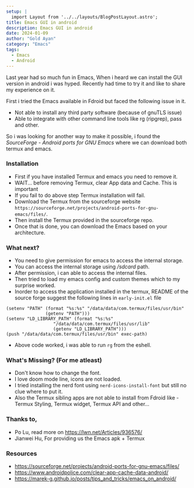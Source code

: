 ```yaml
---
setup: |
  import Layout from '../../layouts/BlogPostLayout.astro';
title: Emacs GUI in android
description: Emacs GUI in android
date: 2024-01-09
author: "Gold Ayan"
category: "Emacs"
tags:
  - Emacs
  - Android
---
```


Last year had so much fun in Emacs, When i heard we can install the GUI version in android i was hyped. Recently had time to try it and like to share my experience on it.

First i tried the Emacs available in Fdroid but faced the following issue in it.
- Not able to install any third party software (because of gnuTLS issue)
- Able to integrate with other command line tools like rg (ripgrep), pass and other.

So i was looking for another way to make it possible, i found the *SourceForge - Android ports for GNU Emacs* where we can download both termux and emacs.

### Installation
- First if you have installed Termux and emacs you need to remove it.
- WAIT... before removing Termux, clear App data and Cache. This is important
- If you fail to do above step Termux installation will fail.
- Download the Termux from the sourceforge website `https://sourceforge.net/projects/android-ports-for-gnu-emacs/files/`.
- Then install the Termux provided in the sourceforge repo.
- Once that is done, you can download the Emacs based on your architecture.

### What next?
- You need to give permission for emacs to access the internal storage.
- You can access the internal storage using */sdcard* path.
- After permission, i can able to access the internal files.
- Then tried to load my emacs config and custom themes which to my surprise worked.
- Inorder to access the application installed in the termux, README of the source forge suggest the following lines in `early-init.el` file
```elisp
(setenv "PATH" (format "%s:%s" "/data/data/com.termux/files/usr/bin"
		       (getenv "PATH")))
(setenv "LD_LIBRARY_PATH" (format "%s:%s"
				  "/data/data/com.termux/files/usr/lib"
				  (getenv "LD_LIBRARY_PATH")))
(push "/data/data/com.termux/files/usr/bin" exec-path)
```
- Above code worked, i was able to run `rg` from the eshell.

### What's Missing? (For me atleast)
- Don't know how to change the font.
- I love doom mode line, icons are not loaded.
- I tried installing the nerd font using `nerd-icons-install-font` but still no clue where to put it.
- Also the Termux sibling apps are not able to install from Fdroid like - Termux Styling, Termux widget, Termux API and other...

### Thanks to,
- Po Lu, read more on https://lwn.net/Articles/936576/
- Jianwei Hu, For providing us the Emacs apk + Termux

### Resources
- https://sourceforge.net/projects/android-ports-for-gnu-emacs/files/
- https://www.androidpolice.com/clear-app-cache-data-android/ 
- https://marek-g.github.io/posts/tips_and_tricks/emacs_on_android/

